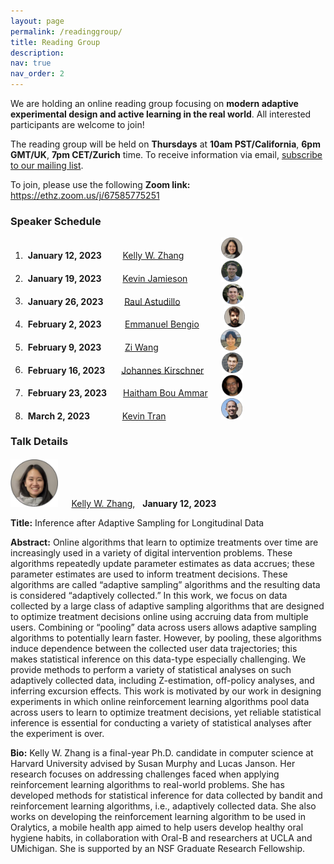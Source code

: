 ```yaml
---
layout: page
permalink: /readinggroup/
title: Reading Group
description:
nav: true
nav_order: 2
---
```


<p style="margin-bottom: 3mm">We are holding an online reading group focusing on <strong>modern adaptive experimental design and active learning in the real world</strong>.
All interested participants are welcome to join!</p>
<p style="margin-bottom: 3mm">The reading group will be held on <strong>Thursdays</strong> at <strong>10am PST/California</strong>, <strong>6pm GMT/UK</strong>, <strong>7pm CET/Zurich</strong> time. To receive information via email, <a href="https://forms.gle/Ex1ut4YfL8E3qt7W6">subscribe to our mailing list</a>.</p>
<p style="margin-bottom: 5mm">To join, please use the following <strong>Zoom link:</strong> <a href="https://ethz.zoom.us/j/67585775251">https://ethz.zoom.us/j/67585775251</a></p>

### Speaker Schedule

1. &nbsp;**January 12, 2023** &emsp;&nbsp;&nbsp;&nbsp; [Kelly W. Zhang](https://kellywzhang.github.io/)
    &emsp;&emsp;&emsp;&emsp;<img src="../assets/img/speaker-circles/kelly.png" alt="" width="7%">
2. &nbsp;**January 19, 2023** &emsp;&nbsp;&nbsp;&nbsp; [Kevin Jamieson](https://homes.cs.washington.edu/~jamieson/)
    &emsp;&emsp;&emsp;&nbsp;&nbsp;<img src="../assets/img/speaker-circles/kevin_j.png" alt="" width="7%">
3. &nbsp;**January 26, 2023** &emsp;&nbsp;&nbsp;&nbsp; [Raul Astudillo](https://raulastudillo.netlify.app/)
    &emsp;&emsp;&emsp;&emsp;&nbsp;&nbsp;<img src="../assets/img/speaker-circles/raul.png" alt="" width="7%">
4. &nbsp;**February 2, 2023** &emsp;&nbsp;&nbsp;&nbsp;&nbsp; [Emmanuel Bengio](https://folinoid.com/)
    &emsp;&emsp;&nbsp;&nbsp;<img src="../assets/img/speaker-circles/emmanuel.png" alt="" width="7%">
5. &nbsp;**February 9, 2023** &emsp;&nbsp;&nbsp;&nbsp;&nbsp; [Zi Wang](https://ziw.mit.edu/)
    &emsp;&emsp;&emsp;&emsp;&emsp;&emsp;&ensp;&nbsp;<img src="../assets/img/speaker-circles/zi.png" alt="" width="7%">
6. &nbsp;**February 16, 2023** &emsp;&nbsp; [Johannes Kirschner](https://johannes-kirschner.de/)
    &emsp;&ensp;&nbsp;<img src="../assets/img/speaker-circles/johannes.png" alt="" width="7%">
7. &nbsp;**February 23, 2023** &emsp;&nbsp; [Haitham Bou Ammar](http://bouammar.com/)
    &emsp;&nbsp;<img src="../assets/img/speaker-circles/haitham.png" alt="" width="7%">
8. &nbsp;**March 2, 2023** &emsp;&emsp;&nbsp;&nbsp;&nbsp;&nbsp; [Kevin Tran](https://ktran9891.github.io/)
    &emsp;&emsp;&emsp;&emsp;&emsp;&ensp;&nbsp;&nbsp;<img src="../assets/img/speaker-circles/kevin_t.png" alt="" width="7%">

### Talk Details
<div style="margin-bottom: 5mm;"></div>

<img src="../assets/img/speaker-circles/kelly.png" alt="" width="15%"> &emsp;
[Kelly W. Zhang](https://kellywzhang.github.io/), &nbsp; **January 12, 2023**

**Title:** Inference after Adaptive Sampling for Longitudinal Data

**Abstract:** Online algorithms that learn to optimize treatments over time are increasingly used in a variety of digital intervention problems. These algorithms repeatedly update parameter estimates as data accrues; these parameter estimates are used to inform treatment decisions. These algorithms are called “adaptive sampling” algorithms and the resulting data is considered “adaptively collected.” In this work, we focus on data collected by a large class of adaptive sampling algorithms that are designed to optimize treatment decisions online using accruing data from multiple users. Combining or “pooling” data across users allows adaptive sampling algorithms to potentially learn faster. However, by pooling, these algorithms induce dependence between the collected user data trajectories; this makes statistical inference on this data-type especially challenging. We provide methods to perform a variety of statistical analyses on such adaptively collected data, including Z-estimation, off-policy analyses, and inferring excursion effects. This work is motivated by our work in designing experiments in which online reinforcement learning algorithms pool data across users to learn to optimize treatment decisions, yet reliable statistical inference is essential for conducting a variety of statistical analyses after the experiment is over.

**Bio:** Kelly W. Zhang is a final-year Ph.D. candidate in computer science at Harvard University advised by Susan Murphy and Lucas Janson. Her research focuses on addressing challenges faced when applying reinforcement learning algorithms to real-world problems. She has developed methods for statistical inference for data collected by bandit and reinforcement learning algorithms, i.e., adaptively collected data. She also works on developing the reinforcement learning algorithm to be used in Oralytics, a mobile health app aimed to help users develop healthy oral hygiene habits, in collaboration with Oral-B and researchers at UCLA and UMichigan. She is supported by an NSF Graduate Research Fellowship.



<!--1. &nbsp;**January 12, 2023** &emsp;&nbsp;&nbsp;&nbsp; [Kelly W. Zhang](https://kellywzhang.github.io/), Harvard University-->
<!--    &emsp;&emsp;&emsp;&emsp;<img src="../assets/img/speaker-circles/kelly.png" alt="" width="5%">-->
<!--2. &nbsp;**January 19, 2023** &emsp;&nbsp;&nbsp;&nbsp; [Kevin Jamieson](https://homes.cs.washington.edu/~jamieson/), University of Washington-->
<!--    &emsp;&emsp;&emsp;&nbsp;&nbsp;<img src="../assets/img/speaker-circles/kevin_j.png" alt="" width="5%">-->
<!--3. &nbsp;**January 26, 2023** &emsp;&nbsp;&nbsp;&nbsp; [Raul Astudillo](https://raulastudillo.netlify.app/), Caltech-->
<!--    &emsp;&emsp;&emsp;&emsp;&nbsp;&nbsp;<img src="../assets/img/speaker-circles/raul.png" alt="" width="5%">-->
<!--4. &nbsp;**February 2, 2023** &emsp;&nbsp;&nbsp;&nbsp;&nbsp; [Emmanuel Bengio](https://folinoid.com/), Recursion-->
<!--    &emsp;&emsp;&nbsp;&nbsp;<img src="../assets/img/speaker-circles/emmanuel.png" alt="" width="5%">-->
<!--5. &nbsp;**February 9, 2023** &emsp;&nbsp;&nbsp;&nbsp;&nbsp; [Zi Wang](https://ziw.mit.edu/), Google Brain-->
<!--    &emsp;&emsp;&emsp;&emsp;&emsp;&emsp;&ensp;&nbsp;<img src="../assets/img/speaker-circles/zi.png" alt="" width="5%">-->
<!--6. &nbsp;**February 16, 2023** &emsp;&nbsp; [Johannes Kirschner](https://johannes-kirschner.de/), University of Alberta-->
<!--    &emsp;&ensp;&nbsp;<img src="../assets/img/speaker-circles/johannes.png" alt="" width="5%">-->
<!--7. &nbsp;**February 23, 2023** &emsp;&nbsp; [Haitham Bou Ammar](http://bouammar.com/), UCL and Huawei London-->
<!--    &emsp;&nbsp;<img src="../assets/img/speaker-circles/haitham.png" alt="" width="5%">-->
<!--8. &nbsp;**March 2, 2023** &emsp;&emsp;&nbsp;&nbsp;&nbsp;&nbsp; [Kevin Tran](https://ktran9891.github.io/), Toyota Research Institute-->
<!--    &emsp;&emsp;&emsp;&emsp;&emsp;&ensp;&nbsp;&nbsp;<img src="../assets/img/speaker-circles/kevin_t.png" alt="" width="5%">-->

<!--<br/>-->
<!--<img src="../assets/img/speaker-circles/kelly.png" alt="" width="10%"> &nbsp;-->
<!--<img src="../assets/img/speaker-circles/kevin_j.png" alt="" width="10%"> &nbsp;-->
<!--<img src="../assets/img/speaker-circles/raul.png" alt="" width="10%"> &nbsp;-->
<!--<img src="../assets/img/speaker-circles/emmanuel.png" alt="" width="10%"> &nbsp;-->
<!--<img src="../assets/img/speaker-circles/zi.png" alt="" width="10%"> &nbsp;-->
<!--<img src="../assets/img/speaker-circles/johannes.png" alt="" width="10%"> &nbsp;-->
<!--<img src="../assets/img/speaker-circles/haitham.png" alt="" width="10%"> &nbsp;-->
<!--<img src="../assets/img/speaker-circles/kevin_t.png" alt="" width="10%"> &nbsp;-->
